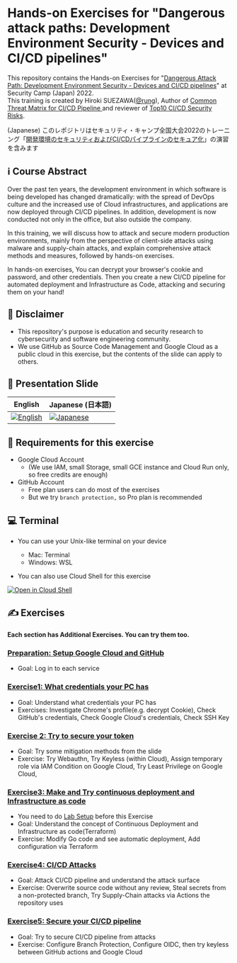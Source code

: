 # Hands-on Exercises for "Dangerous attack paths: Development Environment Security - Devices and CI/CD pipelines"

This repository contains the Hands-on Exercises for "[Dangerous Attack Path: Development Environment Security - Devices and CI/CD pipelines](https://speakerdeck.com/rung/training-devenv-security-en)" at Security Camp (Japan) 2022.  
This training is created by Hiroki SUEZAWA([@rung](https://twitter.com/rung/)), 
Author of [Common Threat Matrix for CI/CD Pipeline
](https://github.com/rung/threat-matrix-cicd) and reviewer of [Top10 CI/CD Security Risks](https://www.cidersecurity.io/top-10-cicd-security-risks/).

(Japanese) このレポジトリはセキュリティ・キャンプ全国大会2022のトレーニング「[開発環境のセキュリティおよびCI/CDパイプラインのセキュア化](https://speakerdeck.com/rung/training-devenv-security-ja)」の演習を含みます

## ℹ️ Course Abstract

Over the past ten years, the development environment in which software is being developed has changed dramatically: with the spread of DevOps culture and the increased use of Cloud infrastructures, and applications are now deployed through CI/CD pipelines. In addition, development is now conducted not only in the office, but also outside the company.

In this training, we will discuss how to attack and secure modern production environments, mainly from the perspective of client-side attacks using malware and supply-chain attacks, and explain comprehensive attack methods and measures, followed by hands-on exercises.

In hands-on exercises, You can decrypt your browser's cookie and password, and other credentials. Then you create a new CI/CD pipeline for automated deployment and Infrastructure as Code, attacking and securing them on your hand!

## 🛑 Disclaimer
- This repository's purpose is education and security research to cybersecurity and software engineering community.
- We use GitHub as Source Code Management and Google Cloud as a public cloud in this exercise, but the contents of the slide can apply to others.

## 📖 Presentation Slide
|English|Japanese (日本語)|
|---|---|
|[![English](https://user-images.githubusercontent.com/1150301/184302502-b0c6138e-6498-4fc8-ab2d-29ea69d5e05f.png)](https://speakerdeck.com/rung/training-devenv-security-en)|[![Japanese](https://user-images.githubusercontent.com/1150301/184300825-f351f68d-7704-43de-a193-9b7a98b297cb.png)](https://speakerdeck.com/rung/training-devenv-security-ja)|


## 🎫 Requirements for this exercise
- Google Cloud Account
  - (We use IAM, small Storage, small GCE instance and Cloud Run only, so free credits are enough)
- GitHub Account
  - Free plan users can do most of the exercises
  - But we try `branch protection,` so Pro plan is recommended

## 💻 Terminal
- You can use your Unix-like terminal on your device
  - Mac: Terminal
  - Windows: WSL

- You can also use Cloud Shell for this exercise

[![Open in Cloud Shell](http://gstatic.com/cloudssh/images/open-btn.png)](https://console.cloud.google.com/cloudshell/open?git_repo=https://github.com/rung/seccamp2022-devenv-security-training)

## ✍️ Exercises
#### Each section has Additional Exercises. You can try them too.

### [Preparation: Setup Google Cloud and GitHub](0-preparation/README.md)
- Goal: Log in to each service

### [Exercise1: What credentials your PC has](./1-exercise1/README.md)
- Goal: Understand what credentials your PC has
- Exercises: Investigate Chrome's profile(e.g. decrypt Cookie), Check GitHub's credentials, Check Google Cloud's credentials, Check SSH Key

### [Exercise 2: Try to secure your token](./2-exercise2/README.md)
- Goal: Try some mitigation methods from the slide
- Exercise: Try Webauthn, Try Keyless (within Cloud), Assign temporary role via IAM Condition on Google Cloud, Try Least Privilege on Google Cloud, 

### [Exercise3: Make and Try continuous deployment and Infrastructure as code](./3-exercise3/README.md)
- You need to do [Lab Setup](./3-exercise3/lab-setup.md) before this Exercise
- Goal: Understand the concept of Continuous Deployment and Infrastructure as code(Terraform)
- Exercise: Modify Go code and see automatic deployment, Add configuration via Terraform

### [Exercise4: CI/CD Attacks](./4-exercise4/README.md)
- Goal: Attack CI/CD pipeline and understand the attack surface
- Exercise: Overwrite source code without any review, Steal secrets from a non-protected branch, Try Supply-Chain attacks via Actions the repository uses

### [Exercise5: Secure your CI/CD pipeline](./5-exercise5/README.md)
- Goal: Try to secure CI/CD pipeline from attacks
- Exercise: Configure Branch Protection, Configure OIDC, then try keyless between GitHub actions and Google Cloud

